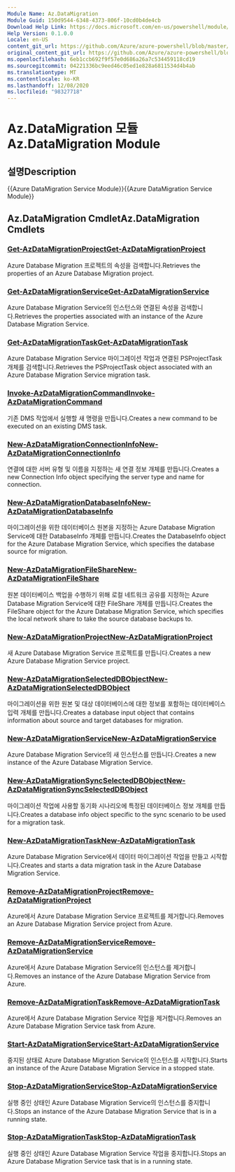 ```yaml
---
Module Name: Az.DataMigration
Module Guid: 150d9544-6348-4373-806f-10cd0b4de4cb
Download Help Link: https://docs.microsoft.com/en-us/powershell/module/az.datamigration
Help Version: 0.1.0.0
Locale: en-US
content_git_url: https://github.com/Azure/azure-powershell/blob/master/src/DataMigration/DataMigration/help/Az.DataMigration.md
original_content_git_url: https://github.com/Azure/azure-powershell/blob/master/src/DataMigration/DataMigration/help/Az.DataMigration.md
ms.openlocfilehash: 6eb1ccb692f9f57e0d686a26a7c534459118cd19
ms.sourcegitcommit: 04221336bc9eed46c05ed1e828a6811534d4b4ab
ms.translationtype: MT
ms.contentlocale: ko-KR
ms.lasthandoff: 12/08/2020
ms.locfileid: "98327718"
---
```

# <span data-ttu-id="5d718-101">Az.DataMigration 모듈</span><span class="sxs-lookup"><span data-stu-id="5d718-101">Az.DataMigration Module</span></span>
## <span data-ttu-id="5d718-102">설명</span><span class="sxs-lookup"><span data-stu-id="5d718-102">Description</span></span>
<span data-ttu-id="5d718-103">{{Azure DataMigration Service Module}}</span><span class="sxs-lookup"><span data-stu-id="5d718-103">{{Azure DataMigration Service Module}}</span></span>

## <span data-ttu-id="5d718-104">Az.DataMigration Cmdlet</span><span class="sxs-lookup"><span data-stu-id="5d718-104">Az.DataMigration Cmdlets</span></span>
### [<span data-ttu-id="5d718-105">Get-AzDataMigrationProject</span><span class="sxs-lookup"><span data-stu-id="5d718-105">Get-AzDataMigrationProject</span></span>](Get-AzDataMigrationProject.md)
<span data-ttu-id="5d718-106">Azure Database Migration 프로젝트의 속성을 검색합니다.</span><span class="sxs-lookup"><span data-stu-id="5d718-106">Retrieves the properties of an Azure Database Migration project.</span></span>

### [<span data-ttu-id="5d718-107">Get-AzDataMigrationService</span><span class="sxs-lookup"><span data-stu-id="5d718-107">Get-AzDataMigrationService</span></span>](Get-AzDataMigrationService.md)
<span data-ttu-id="5d718-108">Azure Database Migration Service의 인스턴스와 연결된 속성을 검색합니다.</span><span class="sxs-lookup"><span data-stu-id="5d718-108">Retrieves the properties associated with an instance of the Azure Database Migration Service.</span></span> 

### [<span data-ttu-id="5d718-109">Get-AzDataMigrationTask</span><span class="sxs-lookup"><span data-stu-id="5d718-109">Get-AzDataMigrationTask</span></span>](Get-AzDataMigrationTask.md)
<span data-ttu-id="5d718-110">Azure Database Migration Service 마이그레이션 작업과 연결된 PSProjectTask 개체를 검색합니다.</span><span class="sxs-lookup"><span data-stu-id="5d718-110">Retrieves the PSProjectTask object associated with an Azure Database Migration Service migration task.</span></span>

### [<span data-ttu-id="5d718-111">Invoke-AzDataMigrationCommand</span><span class="sxs-lookup"><span data-stu-id="5d718-111">Invoke-AzDataMigrationCommand</span></span>](Invoke-AzDataMigrationCommand.md)
<span data-ttu-id="5d718-112">기존 DMS 작업에서 실행할 새 명령을 만듭니다.</span><span class="sxs-lookup"><span data-stu-id="5d718-112">Creates a new command to be executed on an existing DMS task.</span></span>

### [<span data-ttu-id="5d718-113">New-AzDataMigrationConnectionInfo</span><span class="sxs-lookup"><span data-stu-id="5d718-113">New-AzDataMigrationConnectionInfo</span></span>](New-AzDataMigrationConnectionInfo.md)
<span data-ttu-id="5d718-114">연결에 대한 서버 유형 및 이름을 지정하는 새 연결 정보 개체를 만듭니다.</span><span class="sxs-lookup"><span data-stu-id="5d718-114">Creates a new Connection Info object specifying the server type and name for connection.</span></span>

### [<span data-ttu-id="5d718-115">New-AzDataMigrationDatabaseInfo</span><span class="sxs-lookup"><span data-stu-id="5d718-115">New-AzDataMigrationDatabaseInfo</span></span>](New-AzDataMigrationDatabaseInfo.md)
<span data-ttu-id="5d718-116">마이그레이션을 위한 데이터베이스 원본을 지정하는 Azure Database Migration Service에 대한 DatabaseInfo 개체를 만듭니다.</span><span class="sxs-lookup"><span data-stu-id="5d718-116">Creates the DatabaseInfo object for the Azure Database Migration Service, which specifies the database source for migration.</span></span>

### [<span data-ttu-id="5d718-117">New-AzDataMigrationFileShare</span><span class="sxs-lookup"><span data-stu-id="5d718-117">New-AzDataMigrationFileShare</span></span>](New-AzDataMigrationFileShare.md)
<span data-ttu-id="5d718-118">원본 데이터베이스 백업을 수행하기 위해 로컬 네트워크 공유를 지정하는 Azure Database Migration Service에 대한 FileShare 개체를 만듭니다.</span><span class="sxs-lookup"><span data-stu-id="5d718-118">Creates the FileShare object for the Azure Database Migration Service, which specifies the local network share to take the source database backups to.</span></span>

### [<span data-ttu-id="5d718-119">New-AzDataMigrationProject</span><span class="sxs-lookup"><span data-stu-id="5d718-119">New-AzDataMigrationProject</span></span>](New-AzDataMigrationProject.md)
<span data-ttu-id="5d718-120">새 Azure Database Migration Service 프로젝트를 만듭니다.</span><span class="sxs-lookup"><span data-stu-id="5d718-120">Creates a new Azure Database Migration Service project.</span></span>

### [<span data-ttu-id="5d718-121">New-AzDataMigrationSelectedDBObject</span><span class="sxs-lookup"><span data-stu-id="5d718-121">New-AzDataMigrationSelectedDBObject</span></span>](New-AzDataMigrationSelectedDBObject.md)
<span data-ttu-id="5d718-122">마이그레이션을 위한 원본 및 대상 데이터베이스에 대한 정보를 포함하는 데이터베이스 입력 개체를 만듭니다.</span><span class="sxs-lookup"><span data-stu-id="5d718-122">Creates a database input object that contains information about source and target databases for migration.</span></span>

### [<span data-ttu-id="5d718-123">New-AzDataMigrationService</span><span class="sxs-lookup"><span data-stu-id="5d718-123">New-AzDataMigrationService</span></span>](New-AzDataMigrationService.md)
<span data-ttu-id="5d718-124">Azure Database Migration Service의 새 인스턴스를 만듭니다.</span><span class="sxs-lookup"><span data-stu-id="5d718-124">Creates a new instance of the Azure Database Migration Service.</span></span>

### [<span data-ttu-id="5d718-125">New-AzDataMigrationSyncSelectedDBObject</span><span class="sxs-lookup"><span data-stu-id="5d718-125">New-AzDataMigrationSyncSelectedDBObject</span></span>](New-AzDataMigrationSyncSelectedDBObject.md)
<span data-ttu-id="5d718-126">마이그레이션 작업에 사용할 동기화 시나리오에 특정된 데이터베이스 정보 개체를 만듭니다.</span><span class="sxs-lookup"><span data-stu-id="5d718-126">Creates a database info object specific to the sync scenario to be used for a migration task.</span></span>

### [<span data-ttu-id="5d718-127">New-AzDataMigrationTask</span><span class="sxs-lookup"><span data-stu-id="5d718-127">New-AzDataMigrationTask</span></span>](New-AzDataMigrationTask.md)
<span data-ttu-id="5d718-128">Azure Database Migration Service에서 데이터 마이그레이션 작업을 만들고 시작합니다.</span><span class="sxs-lookup"><span data-stu-id="5d718-128">Creates and starts a data migration task in the Azure Database Migration Service.</span></span>

### [<span data-ttu-id="5d718-129">Remove-AzDataMigrationProject</span><span class="sxs-lookup"><span data-stu-id="5d718-129">Remove-AzDataMigrationProject</span></span>](Remove-AzDataMigrationProject.md)
<span data-ttu-id="5d718-130">Azure에서 Azure Database Migration Service 프로젝트를 제거합니다.</span><span class="sxs-lookup"><span data-stu-id="5d718-130">Removes an Azure Database Migration Service project from Azure.</span></span>

### [<span data-ttu-id="5d718-131">Remove-AzDataMigrationService</span><span class="sxs-lookup"><span data-stu-id="5d718-131">Remove-AzDataMigrationService</span></span>](Remove-AzDataMigrationService.md)
<span data-ttu-id="5d718-132">Azure에서 Azure Database Migration Service의 인스턴스를 제거합니다.</span><span class="sxs-lookup"><span data-stu-id="5d718-132">Removes an instance of the Azure Database Migration Service from Azure.</span></span>

### [<span data-ttu-id="5d718-133">Remove-AzDataMigrationTask</span><span class="sxs-lookup"><span data-stu-id="5d718-133">Remove-AzDataMigrationTask</span></span>](Remove-AzDataMigrationTask.md)
<span data-ttu-id="5d718-134">Azure에서 Azure Database Migration Service 작업을 제거합니다.</span><span class="sxs-lookup"><span data-stu-id="5d718-134">Removes an Azure Database Migration Service task from Azure.</span></span>

### [<span data-ttu-id="5d718-135">Start-AzDataMigrationService</span><span class="sxs-lookup"><span data-stu-id="5d718-135">Start-AzDataMigrationService</span></span>](Start-AzDataMigrationService.md)
<span data-ttu-id="5d718-136">중지된 상태로 Azure Database Migration Service의 인스턴스를 시작합니다.</span><span class="sxs-lookup"><span data-stu-id="5d718-136">Starts an instance of the Azure Database Migration Service in a stopped state.</span></span> 

### [<span data-ttu-id="5d718-137">Stop-AzDataMigrationService</span><span class="sxs-lookup"><span data-stu-id="5d718-137">Stop-AzDataMigrationService</span></span>](Stop-AzDataMigrationService.md)
<span data-ttu-id="5d718-138">실행 중인 상태인 Azure Database Migration Service의 인스턴스를 중지합니다.</span><span class="sxs-lookup"><span data-stu-id="5d718-138">Stops an instance of the Azure Database Migration Service that is in a running state.</span></span>

### [<span data-ttu-id="5d718-139">Stop-AzDataMigrationTask</span><span class="sxs-lookup"><span data-stu-id="5d718-139">Stop-AzDataMigrationTask</span></span>](Stop-AzDataMigrationTask.md)
<span data-ttu-id="5d718-140">실행 중인 상태인 Azure Database Migration Service 작업을 중지합니다.</span><span class="sxs-lookup"><span data-stu-id="5d718-140">Stops an  Azure Database Migration Service task that is in a running state.</span></span>

